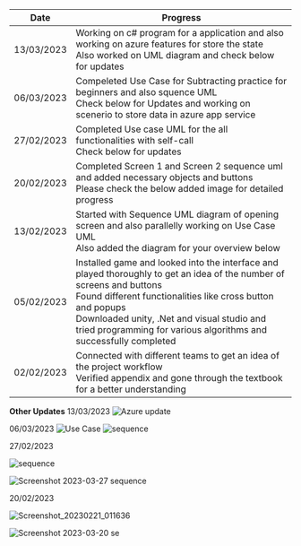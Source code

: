 | Date  | Progress |
| ------------- | ------------- |
| 13/03/2023 | Working on c# program for a application and also working on azure features for store the state <br>Also worked on UML diagram and check below for updates|
| 06/03/2023 | Compeleted Use Case for Subtracting practice for beginners and also squence UML <br> Check below for Updates and working on scenerio to store data in azure app service|
| 27/02/2023 |  Completed Use case UML for the all functionalities with self-call <br> Check below for updates  |
| 20/02/2023  |  	Completed Screen 1 and Screen 2 sequence uml and added necessary objects and buttons <br> Please check the below added image for detailed progress |
| 13/02/2023  | Started with Sequence UML diagram of opening screen and also parallelly working on Use Case UML <br> Also added the diagram for your overview below|
| 05/02/2023  | Installed game and looked into the interface and played thoroughly to get an idea of the number of screens and buttons<br>Found different functionalities like cross button and popups<br>Downloaded unity, .Net and visual studio and tried programming for various algorithms and successfully completed|
| 02/02/2023 | Connected with different teams to get an idea of the project workflow<br>Verified appendix and gone through the textbook for a better understanding|


<b> Other Updates</b>
13/03/2023
![Azure update](https://user-images.githubusercontent.com/127143699/224799039-6e510f06-33cd-4866-8d28-42c91872cfd4.png)

06/03/2023
![Use Case](https://user-images.githubusercontent.com/127143699/223217441-01f28c6b-f0bc-4634-9cff-5434369e8092.png)
![sequence](https://user-images.githubusercontent.com/127143699/223217599-6cd32ea5-3ab3-42a1-b26f-7852c8897888.png)

 27/02/2023

![sequence](https://user-images.githubusercontent.com/127143699/223319848-08f3e8c4-fcb2-4787-b854-d93b99422065.png)

![Screenshot 2023-03-27 sequence](https://user-images.githubusercontent.com/127143699/223324469-dd882c45-cc9a-4def-b385-0a9610763dbe.png)

 20/02/2023

![Screenshot_20230221_011636](https://user-images.githubusercontent.com/127143699/223324872-37d49b9b-804e-44af-97f6-5b910f9cbf38.png)




![Screenshot 2023-03-20 se](https://user-images.githubusercontent.com/127143699/223325272-d60ab553-4850-4239-a254-74501365c78a.png)
